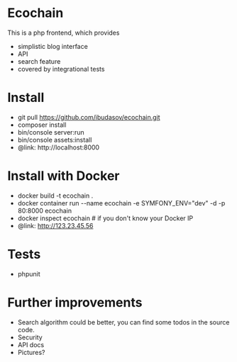 # Ecochain

This is a php frontend, which provides 

- simplistic blog interface
- API 
- search feature
- covered by integrational tests

# Install

- git pull https://github.com/ibudasov/ecochain.git
- composer install
- bin/console server:run
- bin/console assets:install
- @link: http://localhost:8000

# Install with Docker

- docker build -t ecochain .
- docker container run --name ecochain -e SYMFONY_ENV="dev" -d -p 80:8000 ecochain
- docker inspect ecochain # if you don't know your Docker IP
- @link: http://123.23.45.56

# Tests

- phpunit

# Further improvements

- Search algorithm could be better, you can find some todos in the source code.
- Security
- API docs
- Pictures?

